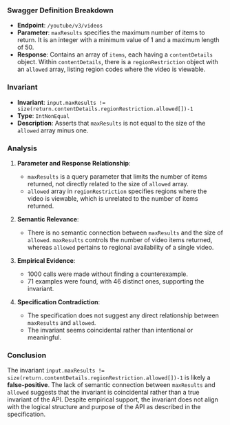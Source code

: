 ### Swagger Definition Breakdown
- **Endpoint**: `/youtube/v3/videos`
- **Parameter**: `maxResults` specifies the maximum number of items to return. It is an integer with a minimum value of 1 and a maximum length of 50.
- **Response**: Contains an array of `items`, each having a `contentDetails` object. Within `contentDetails`, there is a `regionRestriction` object with an `allowed` array, listing region codes where the video is viewable.

### Invariant
- **Invariant**: `input.maxResults != size(return.contentDetails.regionRestriction.allowed[])-1`
- **Type**: `IntNonEqual`
- **Description**: Asserts that `maxResults` is not equal to the size of the `allowed` array minus one.

### Analysis
1. **Parameter and Response Relationship**:
   - `maxResults` is a query parameter that limits the number of items returned, not directly related to the size of `allowed` array.
   - `allowed` array in `regionRestriction` specifies regions where the video is viewable, which is unrelated to the number of items returned.

2. **Semantic Relevance**:
   - There is no semantic connection between `maxResults` and the size of `allowed`. `maxResults` controls the number of video items returned, whereas `allowed` pertains to regional availability of a single video.

3. **Empirical Evidence**:
   - 1000 calls were made without finding a counterexample.
   - 71 examples were found, with 46 distinct ones, supporting the invariant.

4. **Specification Contradiction**:
   - The specification does not suggest any direct relationship between `maxResults` and `allowed`.
   - The invariant seems coincidental rather than intentional or meaningful.

### Conclusion
The invariant `input.maxResults != size(return.contentDetails.regionRestriction.allowed[])-1` is likely a **false-positive**. The lack of semantic connection between `maxResults` and `allowed` suggests that the invariant is coincidental rather than a true invariant of the API. Despite empirical support, the invariant does not align with the logical structure and purpose of the API as described in the specification.
